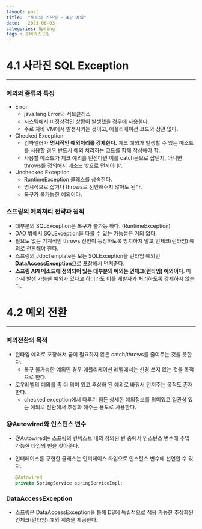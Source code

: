 ```yaml
---
layout: post
title:  "토비의 스프링 - 4장 예외"
date:   2023-06-03
categories: Spring
tags : 토비의스프링
---
```


# 4.1 사라진 SQL Exception

---

### 예외의 종류와 특징

- Error
    - java.lang.Error의 서브클래스
    - 시스템에서 비정상적인 상황이 발생했을 경우에 사용한다.
    - 주로 자바 VM에서 발생시키는 것이고, 애플리케이션 코드와 상관 없다.
- Checked Exception
    - 컴파일러가 **명시적인 예외처리를 강제한다.** 체크 예외가 발생할 수 있는 메소드를 사용할 경우 반드시 예외 처리하는 코드를 함께 작성해야 함.
    - 사용할 메소드가 체크 예외를 던전다면 이를 catch문으로 잡던지, 아니면 throws를 정의해서 메소드 밖으로 던저야 함.
- Unchecked Exception
    - RuntimeException 클래스를 상속한다.
    - 명시적으로 잡거나 throws로 선언해주지 않아도 된다.
    - 복구가 불가능한 예외이다.

### 스프링의 예외처리 전략과 원칙

- 대부분의 SQLException은 복구가 불가능 하다. (RuntimeException)
- DAO 밖에서 SQLException을 다룰 수 있는 가능성은 거의 없다.
- 필요도 없는 기계적인 throws 선언이 등장하도록 방치하지 말고 언체크(런타임) 예외로 전환해야 한다.
- 스프링의 JdbcTemplate은 모든 SQLException을 런타임 예외인 **DataAccessException**으로 포장해서 던져준다.
- **스프링 API 메소드에 정의되어 있는 대부분의 예외는 언체크(런타임) 예외이다**. 따라서 발생 가능한 예외가 있다고 하더라도 이를 개발자가 처리하도록 강제하지 않는다.

# 4.2 예외 전환

---

### 예외전환의 목적

- 런타임 예외로 포장해서 굳이 필요하지 않은 catch/throws를 줄여주는 것을 뜻한다.
    - 복구 불가능한 예외인 경우 애플리케이션 레벨에서는 신경 쓰지 않는 것을 목적으로 한다.
- 로우레벨의 예외를 좀 더 의미 있고 추상화 된 예외로 바꿔서 던져주는 목적도 존재한다.
    - checked exception에서 다루기 힘든 상세한 예외정보를 의미있고 일관성 있는 예외로 전환해서 추상화 해주는 용도로 사용한다.

### @Autowired와 인스턴스 변수

- @Autowired는 스프링의 컨텍스트 내의 정의된 빈 중에서 인스턴스 변수에 주입 가능한 타입의 빈을 찾아준다.
- 인터페이스를 구현한 클래스는 인터페이스 타입으로 인스턴스 변수에 선언할 수 있다.
    
    ```java
    @Autowired
    private SpringService springServiceImpl;
    ```
    

### DataAccessException

- 스프링은 DataAccessException을 통해 DB에 독립적으로 적용 가능한 추상화된 언체크(런타임) 예외 계층을 제공한다.
